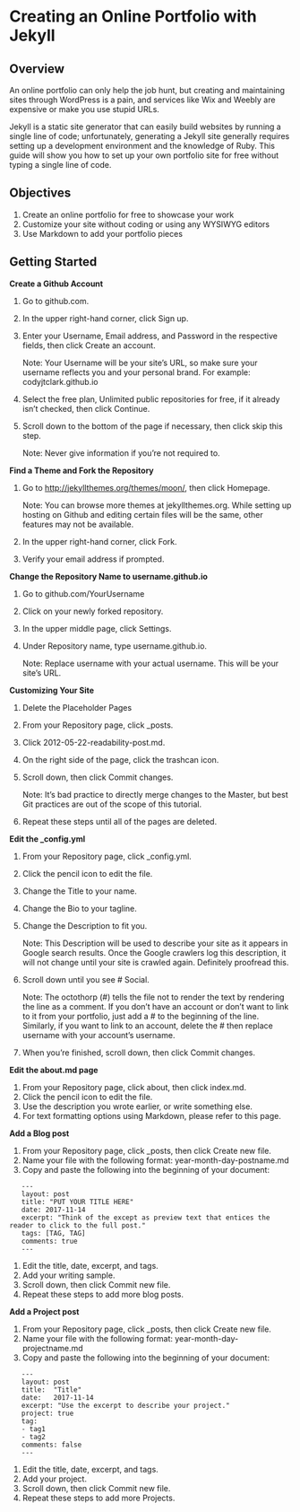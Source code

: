 # Creating an Online Portfolio with Jekyll

## Overview

An online portfolio can only help the job hunt, but creating and maintaining sites through WordPress is a pain, and services like Wix and Weebly are expensive or make you use stupid URLs. 

Jekyll is a static site generator that can easily build websites by running a single line of code; unfortunately, generating a Jekyll site generally requires setting up a development environment and the knowledge of Ruby. This guide will show you how to set up your own portfolio site for free without typing a single line of code.

## Objectives

1. Create an online portfolio for free to showcase your work 
1. Customize your site without coding or using any WYSIWYG editors
1. Use Markdown to add your portfolio pieces

## Getting Started

**Create a Github Account**

1. Go to github.com.
1. In the upper right-hand corner, click Sign up.
1. Enter your Username, Email address, and Password in the respective fields, then click Create an account.

   Note: Your Username will be your site’s URL, so make sure your username reflects 
   you and your personal brand. For example: codyjtclark.github.io  

1. Select the free plan, Unlimited public repositories for free, if it already isn’t checked, then click Continue.
1. Scroll down to the bottom of the page if necessary, then click skip this step.

   Note: Never give information if you’re not required to. 

**Find a Theme and Fork the Repository**

1. Go to http://jekyllthemes.org/themes/moon/, then click Homepage.
	
   Note: You can browse more themes at jekyllthemes.org. While setting up hosting on Github and editing certain files will be the same, other features may not be available. 

1. In the upper right-hand corner, click Fork.
1. Verify your email address if prompted. 

**Change the Repository Name to username.github.io**

1. Go to github.com/YourUsername
1. Click on your newly forked repository.
1. In the upper middle page, click Settings.
1. Under Repository name, type username.github.io.

   Note: Replace username with your actual username. This will be your site’s URL.

**Customizing Your Site**

1. Delete the Placeholder Pages
1. From your Repository page, click _posts.
1. Click 2012-05-22-readability-post.md.
1. On the right side of the page, click the trashcan icon.
1. Scroll down, then click Commit changes.

   Note: It’s bad practice to directly merge changes to the Master, but best Git practices are out of the scope of this tutorial. 

1. Repeat these steps until all of the pages are deleted.

**Edit the _config.yml**

1. From your Repository page, click _config.yml.
1. Click the pencil icon to edit the file.
1. Change the Title to your name.
1. Change the Bio to your tagline. 
1. Change the Description to fit you.

   Note: This Description will be used to describe your site as it appears in Google search results. Once the Google crawlers log this description, it will not change until your site is crawled again. Definitely proofread this. 

1. Scroll down until you see # Social. 

   Note: The octothorp (#) tells the file not to render the text by rendering the line as a comment. If you don’t have an account or don’t want to link to it from your portfolio, just add a # to the beginning of the line. Similarly, if you want to link to an account, delete the # then replace username with your account’s username.   

1. When you’re finished, scroll down, then click Commit changes.

**Edit the about.md page**

1. From your Repository page, click about, then click index.md.
1. Click the pencil icon to edit the file. 
1. Use the description you wrote earlier, or write something else. 
1. For text formatting options using Markdown, please refer to this page.

**Add a Blog post**
1. From your Repository page, click _posts, then click Create new file.
1. Name your file with the following format: year-month-day-postname.md
1. Copy and paste the following into the beginning of your document:

```
   ---
   layout: post
   title: "PUT YOUR TITLE HERE"
   date: 2017-11-14
   excerpt: "Think of the except as preview text that entices the reader to click to the full post."
   tags: [TAG, TAG]
   comments: true
   ---
```

1. Edit the title, date, excerpt, and tags. 
1. Add your writing sample.
1. Scroll down, then click Commit new file.
1. Repeat these steps to add more blog posts.	

**Add a Project post**
1. From your Repository page, click _posts, then click Create new file.
1. Name your file with the following format: year-month-day-projectname.md
1. Copy and paste the following into the beginning of your document:

```
   ---
   layout: post
   title:  "Title"
   date:   2017-11-14
   excerpt: "Use the excerpt to describe your project."
   project: true
   tag:
   - tag1 
   - tag2
   comments: false
   ---
```

1. Edit the title, date, excerpt, and tags. 
1. Add your project.
1. Scroll down, then click Commit new file.
1. Repeat these steps to add more Projects.	
